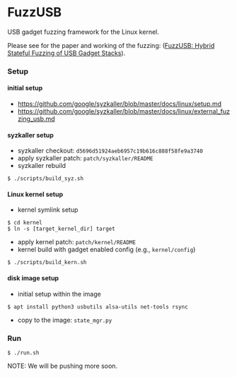 # FuzzUSB #

USB gadget fuzzing framework for the Linux kernel.

Please see for the paper and working of the fuzzing:
([FuzzUSB: Hybrid Stateful Fuzzing of USB Gadget Stacks](https://github.com/purseclab/fuzzusb/blob/main/paper/fuzzusb.pdf)).

### Setup

#### initial setup
* https://github.com/google/syzkaller/blob/master/docs/linux/setup.md
* https://github.com/google/syzkaller/blob/master/docs/linux/external_fuzzing_usb.md

#### syzkaller setup
* syzkaller checkout: `d5696d51924aeb6957c19b616c888f58fe9a3740`
* apply syzkaller patch: `patch/syzkaller/README`
* syzkaller rebuild
```
$ ./scripts/build_syz.sh
```

#### Linux kernel setup
* kernel symlink setup
```
$ cd kernel
$ ln -s [target_kernel_dir] target
```
* apply kernel patch: `patch/kernel/README`
* kernel build with gadget enabled config (e.g., `kernel/config`)
```
$ ./scripts/build_kern.sh
```

#### disk image setup
* initial setup within the image
```
$ apt install python3 usbutils alsa-utils net-tools rsync
```
* copy to the image: `state_mgr.py` 

### Run 
```
$ ./run.sh 
```

NOTE: We will be pushing more soon. 

